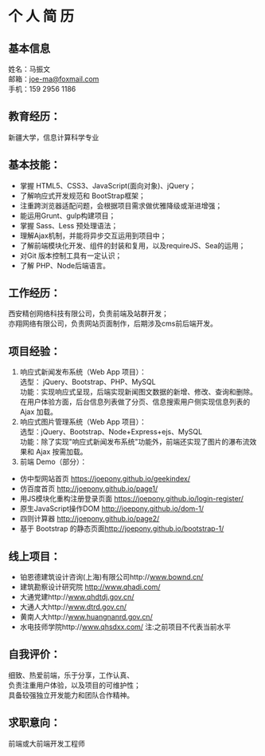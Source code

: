 # 个 人 简 历
## 基本信息
姓名：马振文  <br />
邮箱：joe-ma@foxmail.com  <br />
手机：159 2956 1186 
## 教育经历：
新疆大学，信息计算科学专业

## 基本技能：
- 掌握 HTML5、CSS3、JavaScript(面向对象)、jQuery；
- 了解响应式开发规范和 BootStrap框架；
- 注重跨浏览器适配问题，会根据项目需求做优雅降级或渐进增强；
- 能运用Grunt、gulp构建项目；
- 掌握 Sass、Less 预处理语法；
- 理解Ajax机制，并能将异步交互运用到项目中；
- 了解前端模块化开发、组件的封装和复用，以及requireJS、Sea的运用；
- 对Git 版本控制工具有一定认识；
- 了解 PHP、Node后端语言。

## 工作经历：
西安精创网络科技有限公司，负责前端及站群开发；  <br />
亦翔网络有限公司，负责网站页面制作，后期涉及cms前后端开发。

## 项目经验：
1.	响应式新闻发布系统（Web App 项目）：  <br />
选型： jQuery、Bootstrap、PHP、MySQL <br />
功能：实现响应式呈现，后端实现新闻图文数据的新增、修改、查询和删除。<br />
在用户体验方面，后台信息列表做了分页、信息搜索用户侧实现信息列表的 Ajax 加载。
2.	响应式图片管理系统（Web App 项目）：  <br />
选型：jQuery、Bootstrap、Node+Express+ejs、MySQL<br />
功能：除了实现"响应式新闻发布系统"功能外，前端还实现了图片的瀑布流效果和 Ajax 按需加载。
3.	前端 Demo（部分）：  <br />
- 仿中型网站首页 <a href="https://joepony.github.io/geekindex/" target="_blank">https://joepony.github.io/geekindex/</a>   <br />
- 仿百度首页 <a href="http://joepony.github.io/page1/ " target="_blank">http://joepony.github.io/page1/ </a>   <br />
- 用JS模块化重构注册登录页面 https://joepony.github.io/login-register/
- 原生JavaScript操作DOM <a href="http://joepony.github.io/dom-1/" target="_blank">http://joepony.github.io/dom-1/</a>
- 四则计算器 <a href="http://joepony.github.io/page2/ " target="_blank">http://joepony.github.io/page2/ </a>  <br />
- 基于 Bootstrap 的静态页面<a href="http://joepony.github.io/bootstrap-1/" target="_blank">http://joepony.github.io/bootstrap-1/</a> 
## 线上项目：
- 铂恩德建筑设计咨询(上海)有限公司http://www.bownd.cn/
- 建筑勘察设计研究院 http://www.qhadi.com/  
- 大通党建http://www.qhdtdj.gov.cn/ 
- 大通人大http://www.dtrd.gov.cn/ 
- 黄南人大http://www.huangnanrd.gov.cn/ 
- 水电技师学院http://www.qhsdxx.com/ 
注:之前项目不代表当前水平
## 自我评价：
细致、热爱前端，乐于分享，工作认真、  <br />
负责注重用户体验，以及项目的可维护性；  <br />
具备较强独立开发能力和团队合作精神。  <br />

## 求职意向：
前端或大前端开发工程师  <br />
